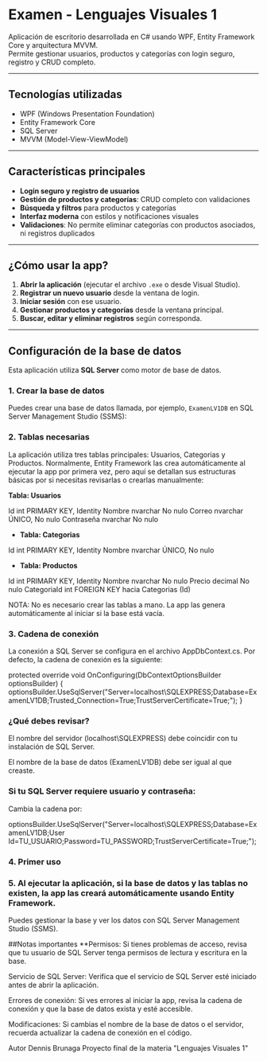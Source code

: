# Examen - Lenguajes Visuales 1

Aplicación de escritorio desarrollada en C# usando WPF, Entity Framework Core y arquitectura MVVM.  
Permite gestionar usuarios, productos y categorías con login seguro, registro y CRUD completo.

---

## Tecnologías utilizadas

- WPF (Windows Presentation Foundation)
- Entity Framework Core
- SQL Server
- MVVM (Model-View-ViewModel)

---

## Características principales

- **Login seguro y registro de usuarios**
- **Gestión de productos y categorías**: CRUD completo con validaciones
- **Búsqueda y filtros** para productos y categorías
- **Interfaz moderna** con estilos y notificaciones visuales
- **Validaciones**: No permite eliminar categorías con productos asociados, ni registros duplicados

---

## ¿Cómo usar la app?

1. **Abrir la aplicación** (ejecutar el archivo `.exe` o desde Visual Studio).
2. **Registrar un nuevo usuario** desde la ventana de login.
3. **Iniciar sesión** con ese usuario.
4. **Gestionar productos y categorías** desde la ventana principal.
5. **Buscar, editar y eliminar registros** según corresponda.

---

## Configuración de la base de datos

Esta aplicación utiliza **SQL Server** como motor de base de datos.

### 1. Crear la base de datos

Puedes crear una base de datos llamada, por ejemplo, `ExamenLV1DB` en SQL Server Management Studio (SSMS):

### 2. Tablas necesarias
La aplicación utiliza tres tablas principales: Usuarios, Categorias y Productos.
Normalmente, Entity Framework las crea automáticamente al ejecutar la app por primera vez,
pero aquí se detallan sus estructuras básicas por si necesitas revisarlas o crearlas manualmente:

**Tabla: Usuarios**

Id	int	PRIMARY KEY, Identity
Nombre	nvarchar	No nulo
Correo	nvarchar	ÚNICO, No nulo
Contraseña	nvarchar	No nulo

- **Tabla: Categorias**

Id	int	PRIMARY KEY, Identity
Nombre	nvarchar	ÚNICO, No nulo

- **Tabla: Productos**

Id	int	PRIMARY KEY, Identity
Nombre	nvarchar	No nulo
Precio	decimal	No nulo
CategoriaId	int	FOREIGN KEY hacia Categorias (Id)

NOTA: No es necesario crear las tablas a mano. La app las genera automáticamente al iniciar si la base está vacía.

### 3. Cadena de conexión
La conexión a SQL Server se configura en el archivo AppDbContext.cs.
Por defecto, la cadena de conexión es la siguiente:


protected override void OnConfiguring(DbContextOptionsBuilder optionsBuilder)
{
    optionsBuilder.UseSqlServer("Server=localhost\\SQLEXPRESS;Database=ExamenLV1DB;Trusted_Connection=True;TrustServerCertificate=True;");
}


### ¿Qué debes revisar?

El nombre del servidor (localhost\\SQLEXPRESS) debe coincidir con tu instalación de SQL Server.

El nombre de la base de datos (ExamenLV1DB) debe ser igual al que creaste.

### Si tu SQL Server requiere usuario y contraseña:
Cambia la cadena por:


optionsBuilder.UseSqlServer("Server=localhost\\SQLEXPRESS;Database=ExamenLV1DB;User Id=TU_USUARIO;Password=TU_PASSWORD;TrustServerCertificate=True;");


### 4. Primer uso
### 5. Al ejecutar la aplicación, si la base de datos y las tablas no existen, la app las creará automáticamente usando Entity Framework.

Puedes gestionar la base y ver los datos con SQL Server Management Studio (SSMS).

##Notas importantes
**Permisos: Si tienes problemas de acceso, revisa que tu usuario de SQL Server tenga permisos de lectura y escritura en la base.

Servicio de SQL Server: Verifica que el servicio de SQL Server esté iniciado antes de abrir la aplicación.

Errores de conexión: Si ves errores al iniciar la app, revisa la cadena de conexión y que la base de datos exista y esté accesible.

Modificaciones: Si cambias el nombre de la base de datos o el servidor, recuerda actualizar la cadena de conexión en el código.


Autor
Dennis Brunaga
Proyecto final de la materia "Lenguajes Visuales 1"
